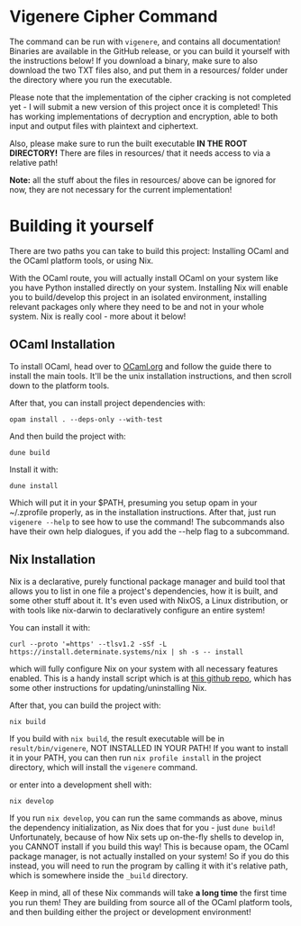 # Vigenere Cipher Command

The command can be run with ```vigenere```, and contains all documentation! Binaries are available in the GitHub release, or you can build it yourself with the instructions below! If you download a binary, make sure to also download the two TXT files also, and put them in a resources/ folder under the directory where you run the executable.

Please note that the implementation of the cipher cracking is not completed yet - I will submit a new version of this project once it is completed! This has working implementations of decryption and encryption, able to both input and output files with plaintext and ciphertext.

Also, please make sure to run the built executable **IN THE ROOT DIRECTORY!** There are files in resources/ that it needs access to via a relative path!

**Note:** all the stuff about the files in resources/ above can be ignored for now, they are not necessary for the current implementation!

# Building it yourself

There are two paths you can take to build this project: Installing OCaml and the OCaml platform tools, or using Nix.

With the OCaml route, you will actually install OCaml on your system like you have Python installed directly on your system. Installing Nix will enable you to build/develop this project in an isolated environment, installing relevant packages only where they need to be and not in your whole system. Nix is really cool - more about it below!

## OCaml Installation

To install OCaml, head over to [OCaml.org](https://ocaml.org/docs/installing-ocaml#ocaml-platform-tools-on-unix) and follow the guide there to install the main tools. It'll be the unix installation instructions, and then scroll down to the platform tools.

After that, you can install project dependencies with:

```opam install . --deps-only --with-test```

And then build the project with:

```dune build```

Install it with:

```dune install```

Which will put it in your $PATH, presuming you setup opam in your ~/.zprofile properly, as in the installation instructions. After that, just run ```vigenere --help``` to see how to use the command! The subcommands also have their own help dialogues, if you add the --help flag to a subcommand.

## Nix Installation

Nix is a declarative, purely functional package manager and build tool that allows you to list in one file a project's dependencies, how it is built, and some other stuff about it. It's even used with NixOS, a Linux distribution, or with tools like nix-darwin to declaratively configure an entire system!

You can install it with:

```curl --proto '=https' --tlsv1.2 -sSf -L https://install.determinate.systems/nix | sh -s -- install```

which will fully configure Nix on your system with all necessary features enabled. This is a handy install script which is at [this github repo](https://github.com/DeterminateSystems/nix-installer), which has some other instructions for updating/uninstalling Nix.

After that, you can build the project with:

```nix build```

If you build with ```nix build```, the result executable will be in ```result/bin/vigenere```, NOT INSTALLED IN YOUR PATH! If you want to install it in your PATH, you can then run ```nix profile install``` in the project directory, which will install the ```vigenere``` command.

or enter into a development shell with:

```nix develop```

If you run ```nix develop```, you can run the same commands as above, minus the dependency initialization, as Nix does that for you - just ```dune build```! Unfortunately, because of how Nix sets up on-the-fly shells to develop in, you CANNOT install if you build this way! This is because opam, the OCaml package manager, is not actually installed on your system! So if you do this instead, you will need to run the program by calling it with it's relative path, which is somewhere inside the ```_build``` directory.

Keep in mind, all of these Nix commands will take **a long time** the first time you run them! They are building from source all of the OCaml platform tools, and then building either the project or development environment!
